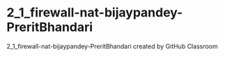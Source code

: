 # 2_1_firewall-nat-bijaypandey-PreritBhandari
2_1_firewall-nat-bijaypandey-PreritBhandari created by GitHub Classroom
